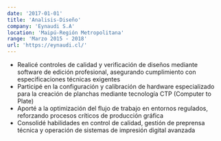 ```yaml
---
date: '2017-01-01'
title: 'Analisis-Diseño'
company: 'Eynaudi S.A'
location: 'Maipú-Región Metropolitana'
range: 'Marzo 2015 - 2018'
url: 'https://eynaudi.cl/'
---
```


- Realicé controles de calidad y verificación de diseños mediante software de edición profesional, asegurando cumplimiento con especificaciones técnicas exigentes
- Participé en la configuración y calibración de hardware especializado para la creación de planchas mediante tecnología CTP (Computer to Plate)
- Aporté a la optimización del flujo de trabajo en entornos regulados, reforzando procesos críticos de producción gráfica
- Consolidé habilidades en control de calidad, gestión de preprensa técnica y operación de sistemas de impresión digital avanzada
